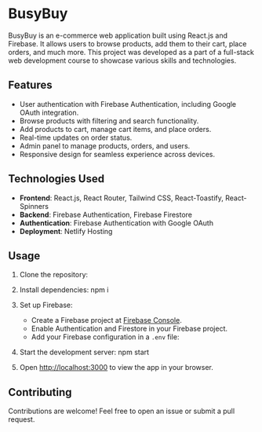 # BusyBuy

BusyBuy is an e-commerce web application built using React.js and Firebase. It allows users to browse products, add them to their cart, place orders, and much more. This project was developed as a part of a full-stack web development course to showcase various skills and technologies. 


## Features

- User authentication with Firebase Authentication, including Google OAuth integration.
- Browse products with filtering and search functionality.
- Add products to cart, manage cart items, and place orders.
- Real-time updates on order status.
- Admin panel to manage products, orders, and users.
- Responsive design for seamless experience across devices.

## Technologies Used

- **Frontend**: React.js, React Router, Tailwind CSS, React-Toastify, React-Spinners
- **Backend**: Firebase Authentication, Firebase Firestore
- **Authentication**: Firebase Authentication with Google OAuth
- **Deployment**: Netlify Hosting

## Usage

1. Clone the repository:
2. Install dependencies:
   npm i

3. Set up Firebase:

   - Create a Firebase project at [Firebase Console](https://console.firebase.google.com/).
   - Enable Authentication and Firestore in your Firebase project.
   - Add your Firebase configuration in a `.env` file:


4. Start the development server:
   npm start
   
5. Open [http://localhost:3000](http://localhost:3000) to view the app in your browser.

## Contributing

Contributions are welcome! Feel free to open an issue or submit a pull request.


